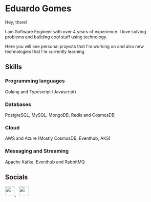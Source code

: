 # Eduardo Gomes

Hey, there!

I am Software Engineer with over 4 years of experience. I love solving problems and building cool stuff using technology.

Here you will see personal projects that I'm working on and also new technologies that I'm currently learning.

## Skills
### Programming languages
Golang and Typescript (Javascript)

### Databases
PostgreSQL, MySQL, MongoDB, Redis and CosmosDB

### Cloud
AWS and Azure (Mostly CosmosDB, Eventhub, AKS)

### Messaging and Streaming
Apache Kafka, Eventhub and RabbitMQ

## Socials
<p> 
  <a href="https://www.linkedin.com/in/eduardogomesf" target="_blank" rel="noreferrer" style="margin-right: 10px">
    <img src="https://raw.githubusercontent.com/danielcranney/readme-generator/main/public/icons/socials/linkedin.svg" width="32" height="32" />
  </a> 
  <a href="https://stackoverflow.com/users/11420127/eduardo" target="_blank" rel="noreferrer" style="margin-right: 10px">
    <img src="https://raw.githubusercontent.com/danielcranney/readme-generator/main/public/icons/socials/stackoverflow.svg" width="32" height="32" />
  </a>
</p>



